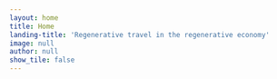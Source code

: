 ```yaml
---
layout: home
title: Home
landing-title: 'Regenerative travel in the regenerative economy'
image: null
author: null
show_tile: false
---
```


